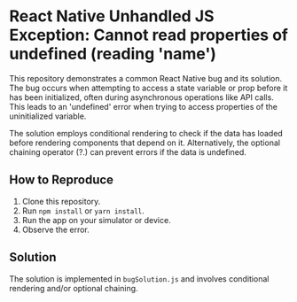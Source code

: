 # React Native Unhandled JS Exception: Cannot read properties of undefined (reading 'name')

This repository demonstrates a common React Native bug and its solution.  The bug occurs when attempting to access a state variable or prop before it has been initialized, often during asynchronous operations like API calls.  This leads to an 'undefined' error when trying to access properties of the uninitialized variable.

The solution employs conditional rendering to check if the data has loaded before rendering components that depend on it.  Alternatively, the optional chaining operator (?.) can prevent errors if the data is undefined. 

## How to Reproduce

1. Clone this repository.
2. Run `npm install` or `yarn install`.
3. Run the app on your simulator or device.
4. Observe the error. 

## Solution

The solution is implemented in `bugSolution.js` and involves conditional rendering and/or optional chaining.